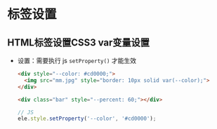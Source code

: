 # 标签设置

## HTML标签设置CSS3 var变量设置

+ 设置：需要执行 js `setProperty()`  才能生效

    ```html
    <div style="--color: #cd0000;">
      <img src="mm.jpg" style="border: 10px solid var(--color);">
    </div>
    ```

    ```html
    <div class="bar" style="--percent: 60;"></div>
    ```

    ```js
    // JS
    ele.style.setProperty('--color', '#cd0000');
    ```

